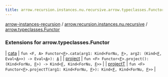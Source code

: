 ```yaml
---
title: arrow.recursion.instances.nu.recursive.arrow.typeclasses.Functor - arrow-instances-recursion
---
```


[arrow-instances-recursion](../../index.html) / [arrow.recursion.instances.nu.recursive](../index.html) / [arrow.typeclasses.Functor](./index.html)

### Extensions for arrow.typeclasses.Functor

| [cata](cata.html) | `fun <F, A> Functor<`[`F`](cata.html#F)`>.cata(arg1: Kind<ForNu, `[`F`](cata.html#F)`>, arg2: (Kind<`[`F`](cata.html#F)`, Eval<`[`A`](cata.html#A)`>>) -> Eval<`[`A`](cata.html#A)`>): `[`A`](cata.html#A) |
| [project](project.html) | `fun <F> Functor<`[`F`](project.html#F)`>.project(): (Kind<ForNu, `[`F`](project.html#F)`>) -> Kind<`[`F`](project.html#F)`, Kind<ForNu, `[`F`](project.html#F)`>>` |
| [projectT](project-t.html) | `fun <F> Functor<`[`F`](project-t.html#F)`>.projectT(arg1: Kind<ForNu, `[`F`](project-t.html#F)`>): Kind<`[`F`](project-t.html#F)`, Kind<ForNu, `[`F`](project-t.html#F)`>>` |

